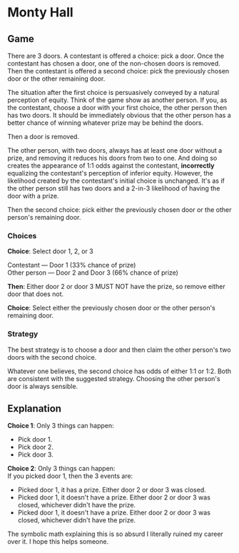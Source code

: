 # Monty Hall

## Game
There are 3 doors. A contestant is offered a choice: pick a door. Once the contestant has chosen a door, one of the non-chosen doors is removed. Then the contestant is offered a second choice: pick the previously chosen door or the other remaining door.

The situation after the first choice is persuasively conveyed by a natural perception of equity. Think of the game show as another person. If you, as the contestant, choose a door with your first choice, the other person then has two doors. It should be immediately obvious that the other person has a better chance of winning whatever prize may be behind the doors.

Then a door is removed.

The other person, with two doors, always has at least one door without a prize, and removing it reduces his doors from two to one. And doing so creates the appearance of 1:1 odds against the contestant, **incorrectly** equalizing the contestant's perception of inferior equity. However, the likelihood created by the contestant's initial choice is unchanged. It's as if the other person still has two doors and a 2-in-3 likelihood of having the door with a prize.

Then the second choice: pick either the previously chosen door or the other person's remaining door.

### Choices

**Choice**: Select door 1, 2, or 3

Contestant — Door 1 (33% chance of prize)<br />
Other person — Door 2 and Door 3 (66% chance of prize)

**Then**: Either door 2 or door 3 MUST NOT have the prize, so remove either door that does not.

**Choice**: Select either the previously chosen door or the other person's remaining door.

### Strategy
The best strategy is to choose a door and then claim the other person's two doors with the second choice.

Whatever one believes, the second choice has odds of either 1:1 or 1:2. Both are consistent with the suggested strategy. Choosing the other person's door is always sensible.


## Explanation

**Choice 1**: Only 3 things can happen:
- Pick door 1.
- Pick door 2.
- Pick door 3.

**Choice 2**: Only 3 things can happen:<br />
If you picked door 1, then the 3 events are: 

- Picked door 1, it has a prize. Either door 2 or door 3 was closed.
- Picked door 1, it doesn't have a prize. Either door 2 or door 3 was closed, whichever didn't have the prize.
- Picked door 1, it doesn't have a prize. Either door 2 or door 3 was closed, whichever didn't have the prize.

The symbolic math explaining this is so absurd I literally ruined my career over it. I hope this helps someone.
